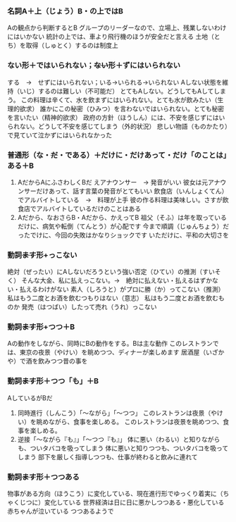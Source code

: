 ### 名詞A＋上（じょう）B・の上ではB
Aの観点から判断するとB
グループのリーダーなので、立場上、残業しないわけにはいかない
統計の上では、車より飛行機のほうが安全だと言える
土地（とち）を取得（しゅとく）するのは制度上

### ない形＋ではいられない；~~ない~~形＋ずにはいられない
する　→　せずにはいられない；いる→いられる→いられない
Aしない状態を維持（いじ）するのは難しい（不可能だ）
とてもAしない。どうしてもAしてしまう。
この料理は辛くて、水を飲まずにはいられない。とても水が飲みたい（生理的欲求）
誰かにこの秘密（ひみつ）を言わないではいられない。とても秘密を言いたい（精神的欲求）
政府の方針（ほうしん）には、不安を感じずにはいられない。どうして不安を感じてしまう（外的状況）
悲しい物語（ものかたり）で見ていて泣かずにはいられなかった

### 普通形（な・~~だ~~・である）＋だけに・だけあって・だけ「のことは」ある＋B
1. AだからAにふさわしくBだ
えアナウンサー　→ 発音がいい
彼女は元アナウンサーだけあって、話す言葉の発音がとてもいい
飲食店（いんしょくてん）でアルバイトしている　→　料理が上手
彼の作る料理は美味しい。さすが飲食店でアルバイトしているだけのことはある
2. Aだから、なおさらB・Aだから、かえってB
祖父（そふ）は年を取っているだけに、病気や転倒（てんとう）が心配です
今まで順調（じゅんちょう）だったでけに、今回の失敗はかなりショックです
いただけに、平和の大切さを

### 動詞~~ます~~形+っこない
絶対（ぜったい）にAしないだろうという強い否定（ひてい）の推測（すいそく）
そんな大金、私に払えっこない。→　絶対に払えない・払えるはずかない・払えるわけがない
素人（しろうと）がプロに勝（か）ってこない（推測）
私はもう二度とお酒を飲むつもりはない（意志）
私はもう二度とお酒を飲むものか
発売（はつばい）したって売れ（うれ）っこない

### 動詞~~ます~~形+つつ＋B
Aの動作をしながら、同時にBの動作をする。Bは主な動作
このレストランでは、東京の夜景（やけい）を眺めつつ、ディナーが楽しめます
居酒屋（いざかや）で酒を飲みつつ昔の事を

### 動詞~~ます~~形＋つつ「も」＋B
AしているがBだ
1. 同時進行（しんこう）「〜ながら」「〜つつ」
このレストランは夜景（やけい）を眺めながら、食事を楽しめる。
このレストランは夜景を眺めつつ、食事を楽しめる。
2. 逆接「〜ながら『も』」「〜つつ『も』」
体に悪い（わるい）と知りながらも、ついタバコを吸ってしまう
体に悪いと知りつつも、ついタバコを吸ってしまう
部下を厳しく指導しつつも、仕事が終わると飲みに連れて

### 動詞~~ます~~形＋つつある
物事がある方向（ほうこう）に変化している、現在進行形でゆっくり着実に（ちゃくじつに）変化している
世界経済は日に日に悪かしつつある・悪化している
赤ちゃんが泣いている
つつあるようで
